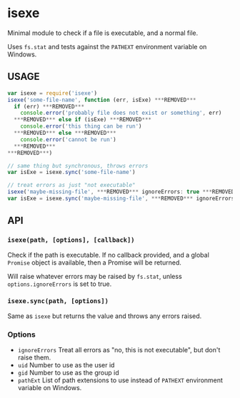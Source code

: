 # isexe

Minimal module to check if a file is executable, and a normal file.

Uses `fs.stat` and tests against the `PATHEXT` environment variable on
Windows.

## USAGE

```javascript
var isexe = require('isexe')
isexe('some-file-name', function (err, isExe) ***REMOVED***
  if (err) ***REMOVED***
    console.error('probably file does not exist or something', err)
  ***REMOVED*** else if (isExe) ***REMOVED***
    console.error('this thing can be run')
  ***REMOVED*** else ***REMOVED***
    console.error('cannot be run')
  ***REMOVED***
***REMOVED***)

// same thing but synchronous, throws errors
var isExe = isexe.sync('some-file-name')

// treat errors as just "not executable"
isexe('maybe-missing-file', ***REMOVED*** ignoreErrors: true ***REMOVED***, callback)
var isExe = isexe.sync('maybe-missing-file', ***REMOVED*** ignoreErrors: true ***REMOVED***)
```

## API

### `isexe(path, [options], [callback])`

Check if the path is executable.  If no callback provided, and a
global `Promise` object is available, then a Promise will be returned.

Will raise whatever errors may be raised by `fs.stat`, unless
`options.ignoreErrors` is set to true.

### `isexe.sync(path, [options])`

Same as `isexe` but returns the value and throws any errors raised.

### Options

* `ignoreErrors` Treat all errors as "no, this is not executable", but
  don't raise them.
* `uid` Number to use as the user id
* `gid` Number to use as the group id
* `pathExt` List of path extensions to use instead of `PATHEXT`
  environment variable on Windows.
